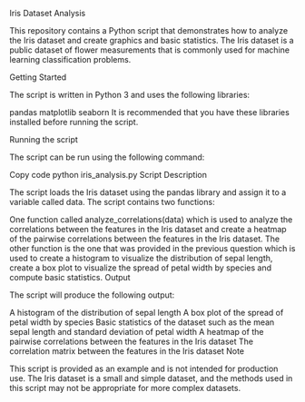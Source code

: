 Iris Dataset Analysis

This repository contains a Python script that demonstrates how to analyze the Iris dataset and create graphics and basic statistics. The Iris dataset is a public dataset of flower measurements that is commonly used for machine learning classification problems.

Getting Started

The script is written in Python 3 and uses the following libraries:

pandas
matplotlib
seaborn
It is recommended that you have these libraries installed before running the script.

Running the script

The script can be run using the following command:

Copy code
python iris_analysis.py
Script Description

The script loads the Iris dataset using the pandas library and assign it to a variable called data. The script contains two functions:

One function called analyze_correlations(data) which is used to analyze the correlations between the features in the Iris dataset and create a heatmap of the pairwise correlations between the features in the Iris dataset.
The other function is the one that was provided in the previous question which is used to create a histogram to visualize the distribution of sepal length, create a box plot to visualize the spread of petal width by species and compute basic statistics.
Output

The script will produce the following output:

A histogram of the distribution of sepal length
A box plot of the spread of petal width by species
Basic statistics of the dataset such as the mean sepal length and standard deviation of petal width
A heatmap of the pairwise correlations between the features in the Iris dataset
The correlation matrix between the features in the Iris dataset
Note

This script is provided as an example and is not intended for production use. The Iris dataset is a small and simple dataset, and the methods used in this script may not be appropriate for more complex datasets.
